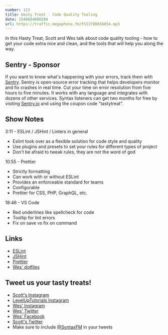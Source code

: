 ```yaml
---
number: 113
title: Hasty Treat - Code Quality Tooling
date: 1548684000294
url: https://traffic.megaphone.fm/FSI3708656054.mp3
---
```


In this Hasty Treat, Scott and Wes talk about code quality tooling - how to get your code extra nice and clean, and the tools that will help you along the way.

## Sentry - Sponsor

If you want to know what's happening with your errors, track them with [Sentry](https://sentry.io/). Sentry is open-source error tracking that helps developers monitor and fix crashes in real time. Cut your time on error resolution from five hours to five minutes. It works with any language and integrates with dozens of other services. Syntax listeners can get two months for free by visiting [Sentry.io](https://sentry.io/) and using the coupon code "tastytreat".

## Show Notes

3:11 - ESLint / JSHint / Linters in general

* Eslint took over as a flexible solution for code style and quality
* Use plugins and presets to set your rules for different types of project
* Don't be afraid to tweak rules, they are not the word of god

10:55 - Prettier

* Strictly formatting
* Can work with or without ESLint
* Provides an enforceable standard for teams
* Configurable
* Prettier for CSS, PHP, GraphQL, etc. 

18:46 - VS Code

* Red underlines like spellcheck for code
* Tooltip for lint errors
* Fix on save vs fix on command

## Links
* [ESLint](https://eslint.org/)
* [JSHint](https://jshint.com/)
* [Prettier](https://prettier.io/)
* [Wes' dotfiles](https://github.com/wesbos/dotfiles)

## Tweet us your tasty treats!
* [Scott's Instagram](https://www.instagram.com/stolinski/)
* [LevelUpTutorials Instagram](https://www.instagram.com/LevelUpTutorials/)
* [Wes' Instagram](https://www.instagram.com/wesbos/)
* [Wes' Twitter](https://twitter.com/wesbos)
* [Wes' Facebook](https://www.facebook.com/wesbos.developer)
* [Scott's Twitter](https://twitter.com/stolinski)
* Make sure to include [@SyntaxFM](https://twitter.com/SyntaxFM) in your tweets